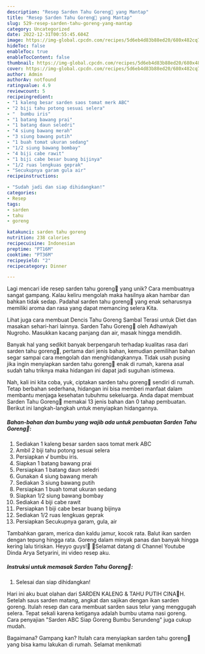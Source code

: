 ```yaml
---
description: "Resep Sarden Tahu Goreng🍴 yang Mantap"
title: "Resep Sarden Tahu Goreng🍴 yang Mantap"
slug: 529-resep-sarden-tahu-goreng-yang-mantap
category: Uncategorized
date: 2022-12-31T00:55:45.604Z
image: https://img-global.cpcdn.com/recipes/5d6eb4d83b88ed20/680x482cq70/sarden-tahu-goreng-foto-resep-utama.jpg
hideToc: false
enableToc: true
enableTocContent: false
thumbnail: https://img-global.cpcdn.com/recipes/5d6eb4d83b88ed20/680x482cq70/sarden-tahu-goreng-foto-resep-utama.jpg
cover: https://img-global.cpcdn.com/recipes/5d6eb4d83b88ed20/680x482cq70/sarden-tahu-goreng-foto-resep-utama.jpg
author: Admin
authorAv: notfound
ratingvalue: 4.9
reviewcount: 5
recipeingredient:
- "1 kaleng besar sarden saos tomat merk ABC"
- "2 biji tahu potong sesuai selera"
- "  bumbu iris"
- "1 batang bawang prai"
- "1 batang daun seledri"
- "4 siung bawang merah"
- "3 siung bawang putih"
- "1 buah tomat ukuran sedang"
- "1/2 siung bawang bombay"
- "4 biji cabe rawit"
- "1 biji cabe besar buang bijinya"
- "1/2 ruas lengkuas geprak"
- "Secukupnya garam gula air"
recipeinstructions:

- "Sudah jadi dan siap dihidangkan!"
categories:
- Resep
tags:
- sarden
- tahu
- goreng

katakunci: sarden tahu goreng 
nutrition: 238 calories
recipecuisine: Indonesian
preptime: "PT16M"
cooktime: "PT36M"
recipeyield: "2"
recipecategory: Dinner

---
```





Lagi mencari ide resep sarden tahu goreng🍴 yang unik? Cara membuatnya sangat gampang. Kalau keliru mengolah maka hasilnya akan hambar dan bahkan tidak sedap. Padahal sarden tahu goreng🍴 yang enak seharusnya memiliki aroma dan rasa yang dapat memancing selera Kita.





Lihat juga cara membuat Dencis Tahu Goreng Sambal Terasi untuk Diet dan masakan sehari-hari lainnya. Sarden Tahu Goreng🍴 oleh Adhawiyah Nugroho. Masukkan kacang panjang dan air, masak hingga mendidih.

Banyak hal yang sedikit banyak berpengaruh terhadap kualitas rasa dari sarden tahu goreng🍴, pertama dari jenis bahan, kemudian pemilihan bahan segar sampai cara mengolah dan menghidangkannya. Tidak usah pusing jika ingin menyiapkan sarden tahu goreng🍴 enak di rumah, karena asal sudah tahu triknya maka hidangan ini dapat jadi suguhan istimewa.






Nah, kali ini kita coba, yuk, ciptakan sarden tahu goreng🍴 sendiri di rumah. Tetap berbahan sederhana, hidangan ini bisa memberi manfaat dalam membantu menjaga kesehatan tubuhmu sekeluarga. Anda dapat membuat Sarden Tahu Goreng🍴 memakai 13 jenis bahan dan 0 tahap pembuatan. Berikut ini langkah-langkah untuk menyiapkan hidangannya.

<!--inarticleads1-->

##### Bahan-bahan dan bumbu yang wajib ada untuk pembuatan Sarden Tahu Goreng🍴:

1. Sediakan 1 kaleng besar sarden saos tomat merk ABC
1. Ambil 2 biji tahu potong sesuai selera
1. Persiapkan  √ bumbu iris.
1. Siapkan 1 batang bawang prai
1. Persiapkan 1 batang daun seledri
1. Gunakan 4 siung bawang merah
1. Sediakan 3 siung bawang putih
1. Persiapkan 1 buah tomat ukuran sedang
1. Siapkan 1/2 siung bawang bombay
1. Sediakan 4 biji cabe rawit
1. Persiapkan 1 biji cabe besar buang bijinya
1. Sediakan 1/2 ruas lengkuas geprak
1. Persiapkan Secukupnya garam, gula, air


Tambahkan garam, merica dan kaldu jamur, kocok rata. Balut ikan sarden dengan tepung hingga rata. Goreng dalam minyak panas dan banyak hingga kering lalu tiriskan. Heyyo guys!🖤 🌹Selamat datang di Channel Youtube Dinda Arya Setyarini, ini video resep aku. 

<!--inarticleads2-->

##### Instruksi untuk memasak Sarden Tahu Goreng🍴:


1. Selesai dan siap dihidangkan!

Hari ini aku buat olahan dari SARDEN KALENG &amp; TAHU PUTIH CINA🍴H. Setelah saus sarden matang, angkat dan sajikan dengan ikan sarden goreng. Itulah resep dan cara membuat sarden saus telur yang menggugah selera. Tepat sekali karena ketiganya adalah bumbu utama nasi goreng. Cara penyajian &#34;Sarden ABC Siap Goreng Bumbu Serundeng&#34; juga cukup mudah. 

Bagaimana? Gampang kan? Itulah cara menyiapkan sarden tahu goreng🍴 yang bisa kamu lakukan di rumah. Selamat menikmati
